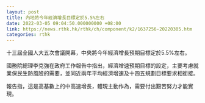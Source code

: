 ```yaml
---
layout: post
title: 內地將今年經濟增長目標定於5.5%左右
date: 2022-03-05 09:04:50.000000000 +08:00
link: https://news.rthk.hk/rthk/ch/component/k2/1637256-20220305.htm
categories: rthk
---
```


十三屆全國人大五次會議開幕，中央將今年經濟增長預期目標定於5.5%左右。

國務院總理李克強在政府工作報告中指出，經濟增速預期目標的設定，主要考慮就業保民生防風險的需要，並同近兩年平均經濟增速及十四五規劃目標要求相銜接。

報告指，這是高基數上的中高速增長，體現主動作為，需要付出艱苦努力才能實現。
